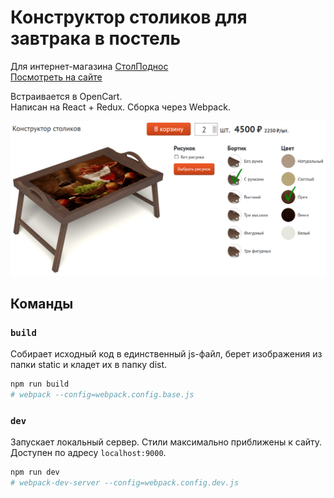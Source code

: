 # Конструктор столиков для завтрака в постель

Для интернет-магазина [СтолПоднос](https://stolpodnos.ru)\
[Посмотреть на сайте](https://stolpodnos.ru/constructor)

Встраивается в OpenCart.\
Написан на React + Redux. Сборка через Webpack.

![Конструктор столиков](./static/img/constructor.png)


## Команды

### `build`
Собирает исходный код в единственный js-файл, берет изображения из папки static и кладет их в папку dist.
```sh
npm run build
# webpack --config=webpack.config.base.js
```

### `dev`
Запускает локальный сервер. Стили максимально приближены к сайту. Доступен по адресу `localhost:9000`.
```sh
npm run dev
# webpack-dev-server --config=webpack.config.dev.js
```
